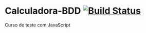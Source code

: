 # Calculadora-BDD [![Build Status](https://travis-ci.org/joao-chass/Calculadora-BDD.svg?branch=master)](https://travis-ci.org/joao-chass/Calculadora-BDD)
Curso de teste com JavaScript
